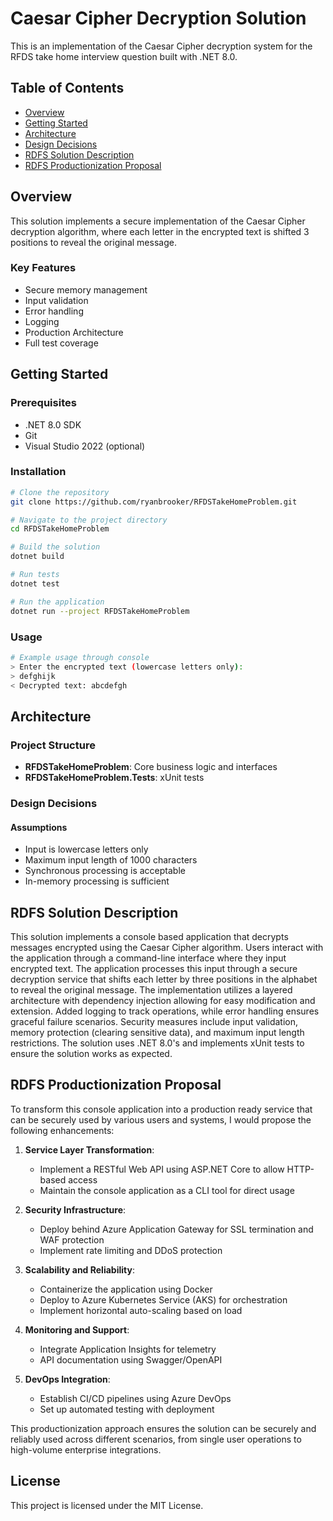 # Caesar Cipher Decryption Solution

This is an implementation of the Caesar Cipher decryption system for the RFDS take home interview question built with .NET 8.0.

## Table of Contents
- [Overview](#overview)
- [Getting Started](#getting-started)
- [Architecture](#architecture)
- [Design Decisions](#design-decisions)
- [RDFS Solution Description](#rfds-solution-description)
- [RDFS Productionization Proposal](#rfds-productionization-proposal)

## Overview

This solution implements a secure implementation of the Caesar Cipher decryption algorithm, where each letter in the encrypted text is shifted 3 positions to reveal the original message.

### Key Features
- Secure memory management
- Input validation
- Error handling
- Logging
- Production Architecture
- Full test coverage

## Getting Started

### Prerequisites
- .NET 8.0 SDK
- Git
- Visual Studio 2022 (optional)

### Installation
```bash
# Clone the repository
git clone https://github.com/ryanbrooker/RFDSTakeHomeProblem.git

# Navigate to the project directory
cd RFDSTakeHomeProblem

# Build the solution
dotnet build

# Run tests
dotnet test

# Run the application
dotnet run --project RFDSTakeHomeProblem
```

### Usage
```bash
# Example usage through console
> Enter the encrypted text (lowercase letters only):
> defghijk
< Decrypted text: abcdefgh
```

## Architecture

### Project Structure
- **RFDSTakeHomeProblem**: Core business logic and interfaces
- **RFDSTakeHomeProblem.Tests**: xUnit tests

### Design Decisions

#### Assumptions
- Input is lowercase letters only
- Maximum input length of 1000 characters
- Synchronous processing is acceptable
- In-memory processing is sufficient


## RDFS Solution Description 
This solution implements a console based application that decrypts messages encrypted using the Caesar Cipher algorithm. 
Users interact with the application through a command-line interface where they input encrypted text. 
The application processes this input through a secure decryption service that shifts each letter by three positions in the alphabet to reveal the original message. 
The implementation utilizes a layered architecture with dependency injection allowing for easy modification and extension. 
Added logging to track operations, while error handling ensures graceful failure scenarios. 
Security measures include input validation, memory protection (clearing sensitive data), and maximum input length restrictions. 
The solution uses .NET 8.0's and implements xUnit tests to ensure the solution works as expected.


## RDFS Productionization Proposal

To transform this console application into a production ready service that can be securely used by various users and systems, I would propose the following enhancements:

1. **Service Layer Transformation**:
   - Implement a RESTful Web API using ASP.NET Core to allow HTTP-based access
   - Maintain the console application as a CLI tool for direct usage

2. **Security Infrastructure**:
   - Deploy behind Azure Application Gateway for SSL termination and WAF protection
   - Implement rate limiting and DDoS protection

3. **Scalability and Reliability**:
   - Containerize the application using Docker
   - Deploy to Azure Kubernetes Service (AKS) for orchestration
   - Implement horizontal auto-scaling based on load

4. **Monitoring and Support**:
   - Integrate Application Insights for telemetry
   - API documentation using Swagger/OpenAPI

5. **DevOps Integration**:
   - Establish CI/CD pipelines using Azure DevOps
   - Set up automated testing with deployment

This productionization approach ensures the solution can be securely and reliably used across different scenarios, from single user operations to high-volume enterprise integrations.

## License

This project is licensed under the MIT License.
